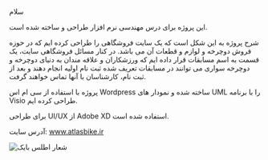 سلام

این پروژه برای درس مهندسی نرم افزار طراحی  و ساخته شده است.

شرح پروژه به این شکل است که یک سایت فروشگاهی را طراحی کرده ایم که در حوزه فروش دوچرخه و لوازم و قطعات آن می باشد. در کنار مسائل فروشگاهی سایت، یک قسمت به اسم مسابقات قرار داده ایم که ورزشکاران و علاقه مندان به دنیای دوچرخه و دوچرخه سواری می توانند در مسابقات تعریف شده ثبت نام اولیه انجام دهند و بعد از ثبت نام، کارشناسان  با آنها تماس خواهند گرفت.

پروژه با استفاده از سی ام اس Wordpress ساخته شده و نمودار های UML را با برنامه Visio  طراحی کرده ایم.

برای طراحی UI/UX  از Adobe XD  استفاده شده است.

آدرس سایت: www.atlasbike.ir

![شعار اطلس بایک](https://user-images.githubusercontent.com/47481223/173231796-33b57fa9-e5d6-4b88-aec7-de8f7a6c2e9f.png)
